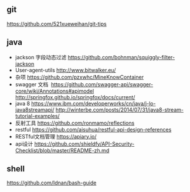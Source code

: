 ## git

https://github.com/521xueweihan/git-tips
## java
+ jackson 字段动态过滤 https://github.com/bohnman/squiggly-filter-jackson
+ User-agent-utils http://www.bitwalker.eu/
+ 杂项 https://github.com/pzxwhc/MineKnowContainer
+ swagger 文档 
  https://github.com/swagger-api/swagger-core/wiki/Annotations#apimodel http://springfox.github.io/springfox/docs/current/
+ java 8 
  https://www.ibm.com/developerworks/cn/java/j-lo-java8streamapi/
  http://winterbe.com/posts/2014/07/31/java8-stream-tutorial-examples/
+ 反射工具 https://github.com/ronmamo/reflections
+ restful https://github.com/aisuhua/restful-api-design-references
+ RESTful文档管理 https://apiary.io/
+ api设计 https://github.com/shieldfy/API-Security-Checklist/blob/master/README-zh.md

## shell 
https://github.com/Idnan/bash-guide
